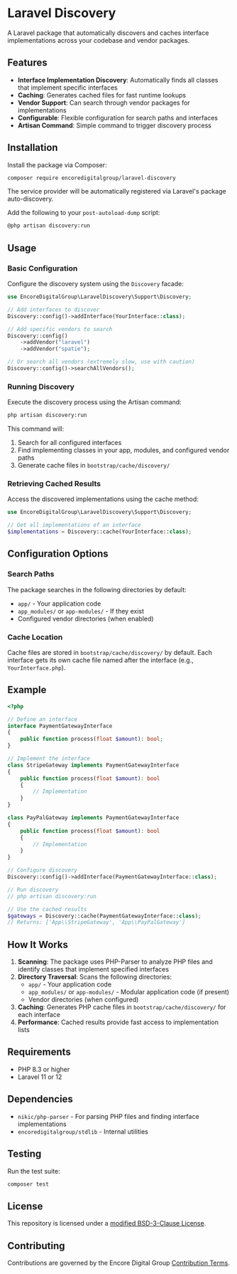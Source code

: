 # Laravel Discovery

A Laravel package that automatically discovers and caches interface implementations across your codebase and vendor packages.

## Features

- **Interface Implementation Discovery**: Automatically finds all classes that implement specific interfaces
- **Caching**: Generates cached files for fast runtime lookups
- **Vendor Support**: Can search through vendor packages for implementations
- **Configurable**: Flexible configuration for search paths and interfaces
- **Artisan Command**: Simple command to trigger discovery process

## Installation

Install the package via Composer:

```bash
composer require encoredigitalgroup/laravel-discovery
```

The service provider will be automatically registered via Laravel's package auto-discovery.

Add the following to your `post-autoload-dump` script:

```bash
@php artisan discovery:run
```

## Usage

### Basic Configuration

Configure the discovery system using the `Discovery` facade:

```php
use EncoreDigitalGroup\LaravelDiscovery\Support\Discovery;

// Add interfaces to discover
Discovery::config()->addInterface(YourInterface::class);

// Add specific vendors to search
Discovery::config()
    ->addVendor("laravel")
    ->addVendor("spatie");

// Or search all vendors (extremely slow, use with caution)
Discovery::config()->searchAllVendors();
```

### Running Discovery

Execute the discovery process using the Artisan command:

```bash
php artisan discovery:run
```

This command will:

1. Search for all configured interfaces
2. Find implementing classes in your app, modules, and configured vendor paths
3. Generate cache files in `bootstrap/cache/discovery/`

### Retrieving Cached Results

Access the discovered implementations using the cache method:

```php
use EncoreDigitalGroup\LaravelDiscovery\Support\Discovery;

// Get all implementations of an interface
$implementations = Discovery::cache(YourInterface::class);
```

## Configuration Options

### Search Paths

The package searches in the following directories by default:

- `app/` - Your application code
- `app_modules/` or `app-modules/` - If they exist
- Configured vendor directories (when enabled)

### Cache Location

Cache files are stored in `bootstrap/cache/discovery/` by default. Each interface gets its own cache file named after the interface (e.g., `YourInterface.php`).

## Example

```php
<?php

// Define an interface
interface PaymentGatewayInterface
{
    public function process(float $amount): bool;
}

// Implement the interface
class StripeGateway implements PaymentGatewayInterface
{
    public function process(float $amount): bool
    {
        // Implementation
    }
}

class PayPalGateway implements PaymentGatewayInterface
{
    public function process(float $amount): bool
    {
        // Implementation
    }
}

// Configure discovery
Discovery::config()->addInterface(PaymentGatewayInterface::class);

// Run discovery
// php artisan discovery:run

// Use the cached results
$gateways = Discovery::cache(PaymentGatewayInterface::class);
// Returns: ['App\\StripeGateway', 'App\\PayPalGateway']
```

## How It Works

1. **Scanning**: The package uses PHP-Parser to analyze PHP files and identify classes that implement specified interfaces
2. **Directory Traversal**: Scans the following directories:
    - `app/` - Your application code
    - `app_modules/` or `app-modules/` - Modular application code (if present)
    - Vendor directories (when configured)
3. **Caching**: Generates PHP cache files in `bootstrap/cache/discovery/` for each interface
4. **Performance**: Cached results provide fast access to implementation lists

## Requirements

- PHP 8.3 or higher
- Laravel 11 or 12

## Dependencies

- `nikic/php-parser` - For parsing PHP files and finding interface implementations
- `encoredigitalgroup/stdlib` - Internal utilities

## Testing

Run the test suite:

```bash
composer test
```

## License

This repository is licensed under a [modified BSD-3-Clause License](https://docs.encoredigitalgroup.com/LicenseTerms).

## Contributing

Contributions are governed by the Encore Digital Group [Contribution Terms](https://docs.encoredigitalgroup.com/Contributing/Terms).